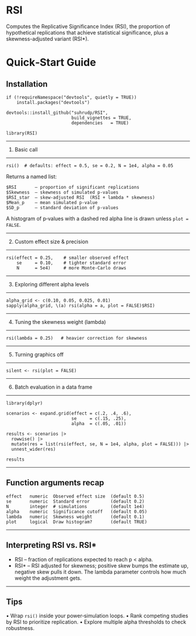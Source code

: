 # RSI
Computes the Replicative Significance Index (RSI), the proportion of hypothetical replications that achieve statistical significance, plus a skewness-adjusted variant (RSI*).


Quick‑Start Guide
===============================

Installation
------------

    if (!requireNamespace("devtools", quietly = TRUE))
        install.packages("devtools")

    devtools::install_github("suhrudp/RSI",
                             build_vignettes = TRUE,
                             dependencies   = TRUE)

    library(RSI)

------------------------------------------------------------------------
1. Basic call
------------------------------------------------------------------------

    rsi()  # defaults: effect = 0.5, se = 0.2, N = 1e4, alpha = 0.05

Returns a named list:

    $RSI       – proportion of significant replications
    $Skewness  – skewness of simulated p‑values
    $RSI_star  – skew‑adjusted RSI  (RSI + lambda * skewness)
    $Mean_p    – mean simulated p‑value
    $SD_p      – standard deviation of p‑values

A histogram of p‑values with a dashed red alpha line is drawn unless
`plot = FALSE`.

------------------------------------------------------------------------
2. Custom effect size & precision
------------------------------------------------------------------------

    rsi(effect = 0.25,    # smaller observed effect
        se     = 0.10,    # tighter standard error
        N      = 5e4)     # more Monte‑Carlo draws

------------------------------------------------------------------------
3. Exploring different alpha levels
------------------------------------------------------------------------

    alpha_grid <- c(0.10, 0.05, 0.025, 0.01)
    sapply(alpha_grid, \(a) rsi(alpha = a, plot = FALSE)$RSI)

------------------------------------------------------------------------
4. Tuning the skewness weight (lambda)
------------------------------------------------------------------------

    rsi(lambda = 0.25)   # heavier correction for skewness

------------------------------------------------------------------------
5. Turning graphics off
------------------------------------------------------------------------

    silent <- rsi(plot = FALSE)

------------------------------------------------------------------------
6. Batch evaluation in a data frame
------------------------------------------------------------------------

    library(dplyr)

    scenarios <- expand.grid(effect = c(.2, .4, .6),
                             se     = c(.15, .25),
                             alpha  = c(.05, .01))

    results <- scenarios |>
      rowwise() |>
      mutate(res = list(rsi(effect, se, N = 1e4, alpha, plot = FALSE))) |>
      unnest_wider(res)

    results

------------------------------------------------------------------------
Function arguments recap
------------------------------------------------------------------------

    effect   numeric  Observed effect size  (default 0.5)
    se       numeric  Standard error        (default 0.2)
    N        integer  # simulations         (default 1e4)
    alpha    numeric  Significance cutoff   (default 0.05)
    lambda   numeric  Skewness weight       (default 0.1)
    plot     logical  Draw histogram?       (default TRUE)

------------------------------------------------------------------------
Interpreting RSI vs. RSI*
------------------------------------------------------------------------

* RSI   – fraction of replications expected to reach p < alpha.
* RSI*  – RSI adjusted for skewness; positive skew bumps the estimate up,
          negative skew pulls it down.  The lambda parameter controls
          how much weight the adjustment gets.

------------------------------------------------------------------------
Tips
------------------------------------------------------------------------

• Wrap `rsi()` inside your power‑simulation loops.
• Rank competing studies by RSI to prioritize replication.
• Explore multiple alpha thresholds to check robustness.

